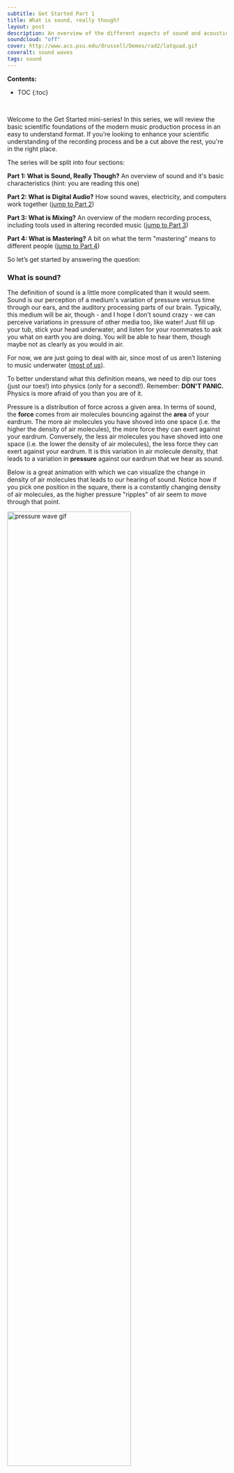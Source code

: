 ```yaml
---
subtitle: Get Started Part 1
title: What is sound, really though?
layout: post
description: An overview of the different aspects of sound and acoustic music
soundcloud: "off"
cover: http://www.acs.psu.edu/drussell/Demos/rad2/latquad.gif
coveralt: sound waves
tags: sound
---
```



**Contents:**

* TOC
{:toc}
<br>

Welcome to the Get Started mini-series! In this series, we will review the basic scientific foundations of the modern music production process in an easy to understand format. If you’re looking to enhance your scientific understanding of the recording process and be a cut above the rest, you're in the right place.

The series will be split into four sections:

**Part 1: What is Sound, Really Though?** An overview of sound and it's basic characteristics (hint: you are reading this one)

**Part 2: What is Digital Audio?** How sound waves, electricity, and computers work together ([jump to Part 2](/blog/Get-Started-Part-2/))

**Part 3: What is Mixing?** An overview of the modern recording process, including tools used in altering recorded music ([jump to Part 3](/blog/Get-Started-Part-3/))

**Part 4: What is Mastering?** A bit on what the term "mastering" means to different people ([jump to Part 4](/blog/Get-Started-Part-4/))


So let’s get started by answering the question:

### What is sound?

The definition of sound is a little more complicated than it would seem. Sound is our perception of a medium's variation of pressure versus time through our ears, and the auditory processing parts of our brain. Typically, this medium will be air, though - and I hope I don’t sound crazy - we can perceive variations in pressure of other media too, like water! Just fill up your tub, stick your head underwater, and listen for your roommates to ask you what on earth you are doing. You will be able to hear them, though maybe not as clearly as you would in air. 

For now, we are just going to deal with air, since most of us aren’t listening to music underwater ([most of us](https://www.youtube.com/watch?v=TeChHVAbVhI)).

To better understand what this definition means, we need to dip our toes (just our toes!) into physics (only for a second!). Remember: **DON'T PANIC.** Physics is more afraid of you than you are of it.

Pressure is a distribution of force across a given area. In terms of sound, the **force** comes from air molecules bouncing against the **area** of your eardrum. The more air molecules you have shoved into one space (i.e. the higher the density of air molecules), the more force they can exert against your eardrum. Conversely, the less air molecules you have shoved into one space (i.e. the lower the density of air molecules), the less force they can exert against your eardrum. It is this variation in air molecule density, that leads to a variation in **pressure** against our eardrum that we hear as sound.

Below is a great animation with which we can visualize the change in density of air molecules that leads to our hearing of sound. Notice how if you pick one position in the square, there is a constantly changing density of air molecules, as the higher pressure "ripples" of air seem to move through that point.

<img src="http://www.acs.psu.edu/drussell/Demos/rad2/latquad.gif" alt="pressure wave gif" width="75%">
<p class="blog-img-caption">Sound!</p>

In fact, a very useful way of thinking about these "ripples" of higher density air molecules is to call them waves. Specifically, we call these ripples **sound waves**, and we can think about them just as we could a wave created by dropping a rock into a pond.

It is a little bit easier to think of these variations in pressure as vibration. Think of when you play music too loudly in your car and the whole thing starts vibrating; that vibration is the direct effect of sound.

An easy way to differentiate sound waves from one another is to measure the distance between the points of highest pressure, or the points of highest air molecule density. This is pretty easy to see: All the "darker" circles are high pressure points. Since we are talking about sound waves, we call this distance the **wavelength**, the length of the wave. Every wavelength, the wave repeats itself. A wavelength is a distance per cycle of the wave.

Now, keep your eyes focused on one individual air molecule in the animation above (one individual dot). Notice that it is vibrating back and forth at a constant rate (if you are having trouble seeing it, it's a little easier to see towards the center of the image). Now pick any other dot, and notice that it too is vibrating back and forth *at the exact same rate*. Pull out a stopwatch if you don't believe me.

This vibration rate is called a wave's **frequency**. Air can vibrate quickly, and air can vibrate slowly.  When air vibrates quickly, it has a high frequency, and when it vibrates slowly, it has a low frequency. 

The unit of frequency is **Hertz** (abbreviated Hz), which simply means cycles per second. If you did pull out your stopwatch, and noticed that each dot was returning to the same position once every second, it would have a frequency of 1 Hz (one cycle per second). If a sound is oscillating at 100 Hz, that means that air molecules are moving back and forth 100 times every second.

If air vibrates at a frequency anywhere between 20 Hz and 20,000 Hz, we can hear it as sound. Outside of that range, the air is still moving; we just can't hear it! Other animals can hear different ranges of frequencies that we cannot ([dogs, for instance, can hear frequencies above 20,000 Hz](https://www.youtube.com/watch?v=dk0HsvQ7m_E))

Remember, a wavelength is a distance per cycle, and a frequency is a cycle per second. If a wave goes 340 meters per cycle (has a wavelength of 340 meters) and cycles once every one second (has a frequency of 1 Hz), it is moving 340 meters every second (this is just about the speed of sound in air at sea level). Thus, sound waves also have a speed, or **velocity** that is a direct relationship between wavelength and frequency.

### Fundamental Frequency, Harmonics, and Pitch

In nearly all real life scenarios, sound will not consist of one frequency, but of many, many different frequencies layered upon each other. The lowest of these frequencies is called the **fundamental frequency** of a sound. Every other frequency within the sound is called a **harmonic**.

Our brains translate these fundamental frequencies into something we call **pitch**. When you hit a middle C on a piano, you hear a pitch corresponding to that key's fundamental frequency, which is, in this case, 261.6 Hz. This is the lowest frequency in the sound you hear when you hear a middle C on a piano, *but* there are still harmonics above this, which are translated by your brain as **timbre**, or the characteristic of the sound. If you listened to a trumpet playing concert middle C, you are still hearing the fundamental frequency of 261.6 Hz as its pitch, but the trumpet's harmonics, and thus its timbre, are significantly different from that of a piano.

So remember: pitch is your brain's translation of fundamental frequency[^notreally], and timbre is your brain's translation of harmonics.

##### An Example: The synthesizer

Perhaps the easiest instrument on which to visualize fundamental frequencies versus harmonic frequencies is the synthesizer. Most synthesizers start by sending out very basic tones that can then be altered with all of those knobs, buttons, and sliders. These basic tones are usually include easy to recognize shapes, such as sine waves, square waves, triangle waves, and sawtooth waves, represented below (in that order):

<img src="http://cdn.instructables.com/FU2/E0V7/H0URBWVS/FU2E0V7H0URBWVS.LARGE.jpg" alt="synth waves" width="75%">
<p class="blog-img-caption">A sine wave (red), a square wave (green), a triangle wave (blue), and a sawtooth wave (purple magenta crossbreed)</p>

It's easy to see where these names come from!

Something you might notice is that, though these waves have different shapes, they have the same fundamental frequency; they each repeat 3 times in this picture (if this picture's length represented 1 second, they would be oscillating at 3 Hz). So, saying the same thing a different way, these all have the same pitch.

The difference in the shapes of these waves represents the different timbres you hear listening to these sounds. Just like we talked about with the piano and trumpet, these all have the same fundamental frequencies, but different harmonics.

A sine wave has *no* additional harmonics. If we play a sine wave at 1000 Hz (or 1 kiloHertz, often abbreviated 1 kHz), [we hear this.](https://www.youtube.com/watch?v=3FBijeNg_Gs)

A square wave consists of a sine wave at its fundamental frequency, plus sine waves at odd-order harmonics. In other words, the fundamental (1000 Hz), the fundamental times 3 (3000 Hz), the fundamental times 5 (5000 Hz), the fundamental times 7 (7000 Hz), all the way through infinity. [That sounds like this](https://www.youtube.com/watch?v=gc1hHSWbg5o)

Similarly, triangle and sawtooth waves consist of similar series of adding together different harmonic patterns of sine waves. In fact, *every* sound *ever heard* in the history of *forever* consists of different combinations of sine waves, added together and sometimes variable in time. In these simple cases, there are patterns we can follow, but for more complex sounds like that of a piano and trumpet, the sequence of harmonics fall out of any pattern and become much more complex, and thus are very difficult to recreate synthetically. That is why if you set a synthesizer to a piano or trumpet setting, you will usually get something that sounds similar to a piano or trumpet, but is easily distinguishable from the original sound.

### Tone

Things start to get tricky, from a vocabulary perspective, when we try to separate timbre and **tone**. The definitions I am giving are by no means universally agreed upon, but will suffice for the sake of music production.

Whereas timbre is the typical collection of harmonics allowing you to distinguish different instruments, tone is a description of the *flavor* of that timbrel source. Think of different timbres as a specific kinds of food (e.g. french fries vs. pumpkin pie) and tone as certain flavorings of one type of food (salted french fries vs. unsalted french fries).

An electric guitar might be bright (lots of high frequency harmonics), distorted (lots of added unnatural harmonics), or warm (lots of pleasant sounding harmonics), for example, but it still has the timbre of an electric guitar. Brightness, distortion, and warmth are some examples of descriptors of tone; there are countless more that are often based more in musical slang than in science (e.g. muddy, clean, thick, crunchy)

### Filters

Something cool us humans have figured out is that you can **filter** sounds. A filter is something that changes the strength of certain frequencies in a sound (and also usually the phase, or the timing of certain frequencies in a sound relative to one another). Just as you might filter your coffee, you are, with a filter, removing parts of a sound, effectively "straining out" certain frequencies. If you think a grand piano has too many high-frequency harmonics, you can filter some out by closing the lid. When you stuck your head underwater earlier, the water was filtering out some of the higher harmonics of your roommates' voices.

What's more, air itself can act as a filter, if you get enough of it! If you have been to an outdoor concert, or seen a marching band, you'll notice that the further away you move from the sound source, the more air filters out high frequencies, while you can still hear lower frequency sounds like the bass guitar or bass drum at about the same volume (though usually quite a bit muckier).

In all of these cases, a physical object acts as a filter. Though all of these examples acted upon high frequency harmonics, filters can act on any range of frequencies. We tricky humans have figured out how to manipulate audio so that we can eliminate or accentuate certain frequencies in a much more exact way than by filtering sound through physical objects. When done electrically, filtering is called **equalization**, which we will come back to in Part 3 of Get Started.

### Loudness

When we filter a sound, we are changing the loudness of certain frequencies within that sound. So it makes sense to go back and ask the seemingly innocuous question: what is loudness?

**Loudness** is our brains translation[^notreally2] of the strength of a sound, or, in other words, how hard the air molecules which make up a sound are vibrating. Intuitively, the harder the air is a-shakin', the louder the sound is a-soundin', and conversely, the weaker the quieter. A sound's total loudness relates to the loudness of all of it's component frequencies: not just the fundamental frequency, and not just the harmonics. We hear different frequencies with different sensitivity, which is why loudness is often different than absolute volume, and why certain songs often sound louder than others even though they are scientifically the same average volume.

### Recreating Sound

Of course,  you wouldn't be reading this now if recorded music didn't exist! So how to we make it sound like there is a group of musicians living inside of our computer speakers, ready to play any song at our will?

The trick lies in converting those wiggling air molecules into wiggling electrons. Just like music in the air consists of different frequencies of air molecule vibrations, music in your computer consists of different frequencies of electron vibrations.

How does your computer do this? Continue on to [Part 2: Digital Audio](/mini-series/getting-started/Get-Started-Part-2/) to find out

---



[^notreally]: note I keep saying *brain's translation* here; your brain is not always exact - in fact, studies have shown your brain doesn't *need* a fundamental frequency to perceive pitch. This is outside the scope of this series, but I will come back to it some day. Just like most things concerning psychoacoustics, it's pretty trippy, and just a little too confusing for now.

[^notreally2]: see above

	
